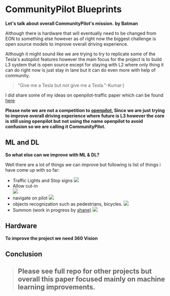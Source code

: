 # CommunityPilot Blueprints


**Let's talk about overall CommunityPilot's mission.**
**by Batman**

Although there is hardware that will eventually need to be changed from EON to something else however as of right now the biggest challenge is open source models to improve overall driving experience.  

Although it might sound like we are trying to try to replicate some of the Tesla's autopilot features however the main focus for the project is to build L3 system that is open source except for staying with L2 where only thing it can do right now is just stay in lane but it can do even more with help of community.

> "Give me a Tesla but not give me a Tesla."-Kumar:)

I did share some of my ideas on openpilot-traffic paper which can be found [here](https://github.com/icmma/openpilot-traffic) 

**Please note we are not a competition to [openpilot](https://github.com/commaai/openpilot), Since we are just trying to improve overall driving experience where future is L3 however the core is still  using openpilot but not using the name openpilot to avoid confusion so we are calling it CommunityPilot.**
## ML and DL

**So what else can we improve with ML & DL?**

Well there are a lot of things we can improve but following is list of things i have come up with so far:

 - Traffic Lights and Stop signs
 ![](https://electrek.co/wp-content/uploads/sites/3/2019/03/Tesla-Autopilot-detect-stop-line.jpg?quality=82&strip=all&w=1600)
 - Allow cut-in  
 ![](https://www.gannett-cdn.com/presto/2019/04/22/PDTN/e2f603b9-3110-4ed2-b138-cc4716a5219d-tesla_faster-lane.JPG?width=540&height=&fit=bounds&auto=webp)
 - navigate on pilot
 ![](https://cnet4.cbsistatic.com/img/rlNuSOKg1T_WRIqJi4-bSgpF2oI=/2018/11/27/c99d61c3-3458-4737-9c48-9b2de7b4fff3/cannot-change-lanes.png)
 - objects recognization such as pedestrians, bicycles. 
 ![](https://cdn.teslarati.com/wp-content/uploads/2017/04/tesla-pedestrian-detect-alert.jpg) 
 - Summon (work in progress by [shane)](https://github.com/ShaneSmiskol/phantom-app)
 ![](https://electrek.co/wp-content/uploads/sites/3/2016/02/tesla-summon-e1455756419547.jpg?quality=82&strip=all&w=1600)

## Hardware

**To improve the project we need  360 Vision**

## Conclusion

> ## Please see full repo for other projects but overall this paper focused mainly on machine learning improvements.
